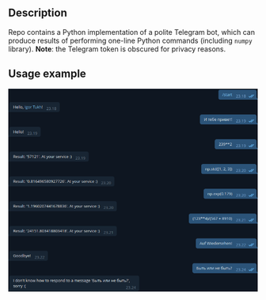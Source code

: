 ## Description
Repo contains a Python implementation of a polite Telegram bot, which can produce results of performing one-line Python commands (including `numpy` library). **Note**: the Telegram token is obscured for privacy reasons.

## Usage example
![Usage example](https://github.com/Igor-Tukh/stories-from-production-hse/blob/main/hw06/bot_usage_example.png)
